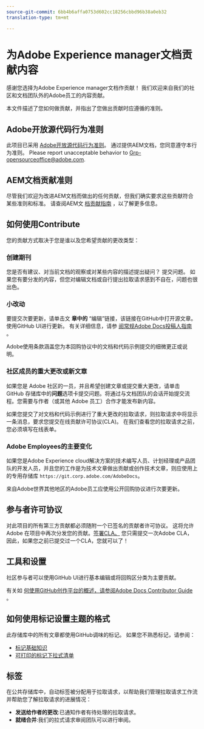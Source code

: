 ```yaml
---
source-git-commit: 6bb4b6affa0753d602cc18256cbbd96b38a0eb32
translation-type: tm+mt

---
```

# 为Adobe Experience manager文档贡献内容

感谢您选择为Adobe Experience manager文档作贡献！ 我们欢迎来自我们的社区和文档团队外的Adobe员工的内容贡献。

本文件描述了您如何做贡献，并指出了您做出贡献时应遵循的准则。

## Adobe开放源代码行为准则

此项目已采用 [Adobe开放源代码行为准则](code-of-conduct.md)。 通过提供AEM文档，您同意遵守本行为准则。 Please report unacceptable behavior to [Grp-opensourceoffice@adobe.com](mailto:Grp-opensourceoffice@adobe.com).

## AEM文档贡献准则

尽管我们欢迎为改进AEM文档而做出的任何贡献，但我们确实要求这些贡献符合某些准则和标准。 请查阅AEM文 [档贡献指南](guidelines.md) ，以了解更多信息。

## 如何使用Contribute

您的贡献方式取决于您是谁以及您希望贡献的更改类型：

### 创建期刊

您是否有建议、对当前文档的观察或对某些内容的描述提出疑问？ 提交问题。 如果您有要分发的内容，但您对编辑文档或自行提出拉取请求感到不自在，问题也很出色。

### 小改动

要提交次要更新，请单击文 **章中的** “编辑”链接，该链接在GitHub中打开源文章。 使用GitHub UI进行更新。 有关详细信息，请参 [阅常规Adobe Docs投稿人指南](https://docs.adobe.com/help/en/contributor/contributor-guide/introduction.html) 。

Adobe使用条款涵盖您为本回购协议中的文档和代码示例提交的细微更正或说明。

### 社区成员的重大更改或新文章

如果您是 Adobe 社区的一员，并且希望创建文章或提交重大更改，请单击 GitHub 存储库中的&#x200B;**问题**&#x200B;选项卡提交问题。将通过与文档团队的会话开始提交流程。您需要与作者（或其他 Adobe 员工）合作才能发布新内容。

如果您提交了对文档和代码示例进行了重大更改的拉取请求，则拉取请求中将显示一条消息，要求您提交在线贡献许可协议(CLA)。 在我们查看您的拉取请求之前，您必须填写在线表单。

### Adobe Employees的主要变化

如果您是Adobe Experience cloud解决方案的技术编写人员、计划经理或产品团队的开发人员，并且您的工作是为技术文章做出贡献或创作技术文章，则应使用上的专用存储库 `https://git.corp.adobe.com/AdobeDocs`。

来自Adobe世界其他地区的Adobe员工应使用公开回购协议进行次要更新。

## 参与者许可协议

对此项目的所有第三方贡献都必须随附一个已签名的贡献者许可协议。 这将允许 Adobe 在项目中再次分发您的贡献。[签署CLA。](https://opensource.adobe.com/cla.html) 您只需提交一次Adobe CLA，因此，如果您之前已提交过一个CLA，您就可以了！

## 工具和设置

社区参与者可以使用GitHub UI进行基本编辑或将回购区分类为主要贡献。

有关如 [何使用GitHub创作平台的概述，请参阅Adobe Docs Contributor Guide](https://docs.adobe.com/help/en/contributor/contributor-guide/introduction.html) 。

## 如何使用标记设置主题的格式

此存储库中的所有文章都使用GitHub调味的标记。 如果您不熟悉标记，请参阅：

* [标记基础知识](https://help.github.com/articles/getting-started-with-writing-and-formatting-on-github/)
* [可打印的标记下拉式清单](https://guides.github.com/pdfs/markdown-cheatsheet-online.pdf)

## 标签

在公共存储库中，自动标签被分配用于拉取请求，以帮助我们管理拉取请求工作流并帮助您了解拉取请求的进展情况：

* **发送给作者的更改**:已通知作者有待处理的拉取请求。
* **就绪合并**:我们的拉式请求审阅团队可以进行审阅。

